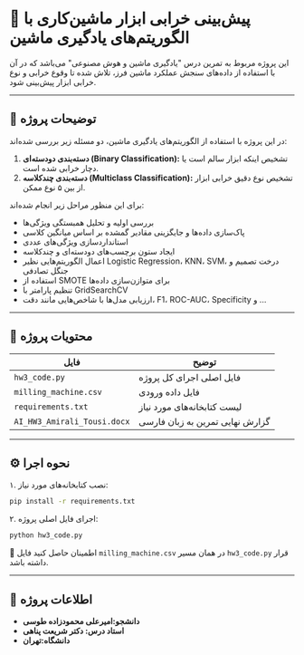 # 🎯 پیش‌بینی خرابی ابزار ماشین‌کاری با الگوریتم‌های یادگیری ماشین

این پروژه مربوط به تمرین درس "یادگیری ماشین و هوش مصنوعی" می‌باشد که در آن با استفاده از داده‌های سنجش عملکرد ماشین فرز، تلاش شده تا وقوع خرابی و نوع خرابی ابزار پیش‌بینی شود.

---

## 🧾 توضیحات پروژه

در این پروژه با استفاده از الگوریتم‌های یادگیری ماشین، دو مسئله زیر بررسی شده‌اند:

1. **دسته‌بندی دودسته‌ای (Binary Classification):** تشخیص اینکه ابزار سالم است یا دچار خرابی شده است.
2. **دسته‌بندی چندکلاسه (Multiclass Classification):** تشخیص نوع دقیق خرابی ابزار از بین ۵ نوع ممکن.

برای این منظور مراحل زیر انجام شده‌اند:
- بررسی اولیه و تحلیل همبستگی ویژگی‌ها
- پاک‌سازی داده‌ها و جایگزینی مقادیر گمشده بر اساس میانگین کلاسی
- استانداردسازی ویژگی‌های عددی
- ایجاد ستون برچسب‌های دودسته‌ای و چندکلاسه
- اعمال الگوریتم‌هایی نظیر Logistic Regression، KNN، SVM، درخت تصمیم و جنگل تصادفی
- استفاده از SMOTE برای متوازن‌سازی داده‌ها
- تنظیم پارامتر با GridSearchCV
- ارزیابی مدل‌ها با شاخص‌هایی مانند دقت، F1، ROC-AUC، Specificity و ...

---

## 📁 محتویات پروژه

| فایل | توضیح |
|------|--------|
| `hw3_code.py` | فایل اصلی اجرای کل پروژه |
| `milling_machine.csv` | فایل داده ورودی |
| `requirements.txt` | لیست کتابخانه‌های مورد نیاز |
| `AI_HW3_Amirali_Tousi.docx` | گزارش نهایی تمرین به زبان فارسی |

---

## ⚙️ نحوه اجرا

۱. نصب کتابخانه‌های مورد نیاز:

```bash
pip install -r requirements.txt
```

۲. اجرای فایل اصلی پروژه:

```bash
python hw3_code.py
```

📌 اطمینان حاصل کنید فایل `milling_machine.csv` در همان مسیر `hw3_code.py` قرار داشته باشد.

---

## 👤 اطلاعات پروژه

- **دانشجو:امیرعلی محمودزاده طوسی** 
- **استاد درس: دکتر شریعت پناهی**  
- **دانشگاه:تهران**
